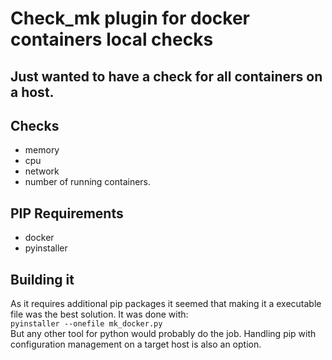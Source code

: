 # Check_mk plugin for docker containers local checks

## Just wanted to have a check for all containers on a host.

## Checks
* memory
* cpu
* network
* number
of running containers.

## PIP Requirements
* docker
* pyinstaller

## Building it
As it requires additional pip packages it seemed that making it a executable file was the best solution. It was done with:
<br> `pyinstaller --onefile mk_docker.py` <br>
But any other tool for python would probably do the job. Handling pip with configuration management on a target host is also an option.
